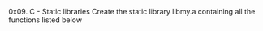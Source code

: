 0x09. C - Static libraries
Create the static library libmy.a containing all the functions listed below
